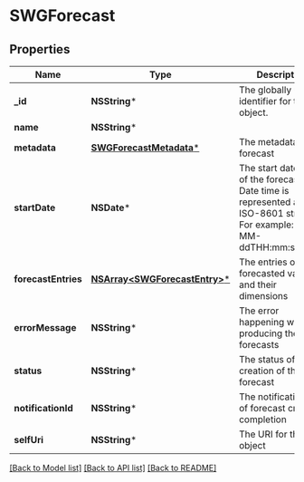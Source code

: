 # SWGForecast

## Properties
Name | Type | Description | Notes
------------ | ------------- | ------------- | -------------
**_id** | **NSString*** | The globally unique identifier for the object. | [optional] 
**name** | **NSString*** |  | [optional] 
**metadata** | [**SWGForecastMetadata***](SWGForecastMetadata.md) | The metadata of the forecast | [optional] 
**startDate** | **NSDate*** | The start date time of the forecast. Date time is represented as an ISO-8601 string. For example: yyyy-MM-ddTHH:mm:ss.SSSZ | [optional] 
**forecastEntries** | [**NSArray&lt;SWGForecastEntry&gt;***](SWGForecastEntry.md) | The entries of forecasted values and their dimensions | [optional] 
**errorMessage** | **NSString*** | The error happening when producing the forecasts | [optional] 
**status** | **NSString*** | The status of the creation of the forecast | [optional] 
**notificationId** | **NSString*** | The notification id of forecast creation completion | [optional] 
**selfUri** | **NSString*** | The URI for this object | [optional] 

[[Back to Model list]](../README.md#documentation-for-models) [[Back to API list]](../README.md#documentation-for-api-endpoints) [[Back to README]](../README.md)


